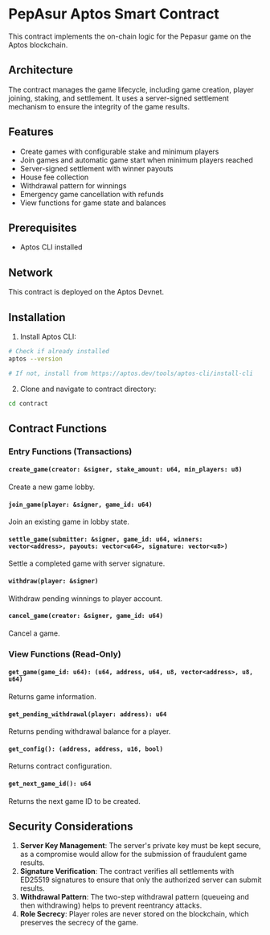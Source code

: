 # PepAsur Aptos Smart Contract

This contract implements the on-chain logic for the Pepasur game on the Aptos blockchain.

## Architecture

The contract manages the game lifecycle, including game creation, player joining, staking, and settlement. It uses a server-signed settlement mechanism to ensure the integrity of the game results.

## Features

- Create games with configurable stake and minimum players
- Join games and automatic game start when minimum players reached
- Server-signed settlement with winner payouts
- House fee collection
- Withdrawal pattern for winnings
- Emergency game cancellation with refunds
- View functions for game state and balances

## Prerequisites

- Aptos CLI installed

## Network

This contract is deployed on the Aptos Devnet.

## Installation

1. Install Aptos CLI:
```bash
# Check if already installed
aptos --version

# If not, install from https://aptos.dev/tools/aptos-cli/install-cli
```

2. Clone and navigate to contract directory:
```bash
cd contract
```

## Contract Functions

### Entry Functions (Transactions)

#### `create_game(creator: &signer, stake_amount: u64, min_players: u8)`
Create a new game lobby.

#### `join_game(player: &signer, game_id: u64)`
Join an existing game in lobby state.

#### `settle_game(submitter: &signer, game_id: u64, winners: vector<address>, payouts: vector<u64>, signature: vector<u8>)`
Settle a completed game with server signature.

#### `withdraw(player: &signer)`
Withdraw pending winnings to player account.

#### `cancel_game(creator: &signer, game_id: u64)`
Cancel a game.

### View Functions (Read-Only)

#### `get_game(game_id: u64): (u64, address, u64, u8, vector<address>, u8, u64)`
Returns game information.

#### `get_pending_withdrawal(player: address): u64`
Returns pending withdrawal balance for a player.

#### `get_config(): (address, address, u16, bool)`
Returns contract configuration.

#### `get_next_game_id(): u64`
Returns the next game ID to be created.

## Security Considerations

1. **Server Key Management**: The server's private key must be kept secure, as a compromise would allow for the submission of fraudulent game results.
2. **Signature Verification**: The contract verifies all settlements with ED25519 signatures to ensure that only the authorized server can submit results.
3. **Withdrawal Pattern**: The two-step withdrawal pattern (queueing and then withdrawing) helps to prevent reentrancy attacks.
4. **Role Secrecy**: Player roles are never stored on the blockchain, which preserves the secrecy of the game.
